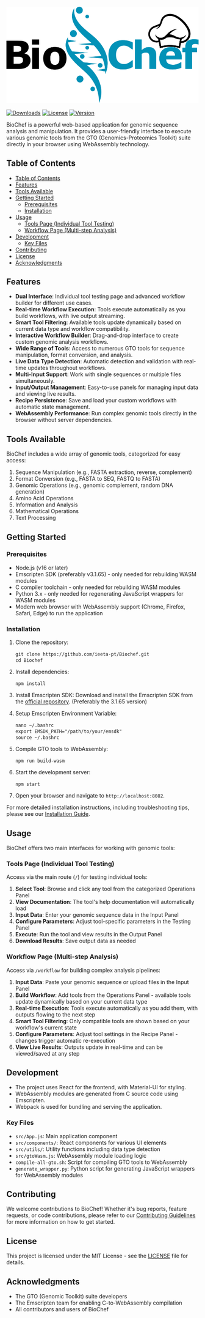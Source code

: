 
![BioChef](img/BioChef.svg)

[![Downloads](https://img.shields.io/github/downloads/ieeta-pt/Biochef/total)](https://github.com/ieeta-pt/Biochef/releases)
[![License](https://img.shields.io/github/license/ieeta-pt/Biochef)](LICENSE)
[![Version](https://img.shields.io/github/v/tag/ieeta-pt/Biochef)](https://github.com/ieeta-pt/Biochef/releases)

BioChef is a powerful web-based application for genomic sequence analysis and manipulation. It provides a user-friendly interface to execute various genomic tools from the GTO (Genomics-Proteomics Toolkit) suite directly in your browser using WebAssembly technology.

## Table of Contents

- [Table of Contents](#table-of-contents)
- [Features](#features)
- [Tools Available](#tools-available)
- [Getting Started](#getting-started)
  - [Prerequisites](#prerequisites)
  - [Installation](#installation)
- [Usage](#usage)
  - [Tools Page (Individual Tool Testing)](#tools-page-individual-tool-testing)
  - [Workflow Page (Multi-step Analysis)](#workflow-page-multi-step-analysis)
- [Development](#development)
  - [Key Files](#key-files)
- [Contributing](#contributing)
- [License](#license)
- [Acknowledgments](#acknowledgments)

## Features

- **Dual Interface**: Individual tool testing page and advanced workflow builder for different use cases.
- **Real-time Workflow Execution**: Tools execute automatically as you build workflows, with live output streaming.
- **Smart Tool Filtering**: Available tools update dynamically based on current data type and workflow compatibility.
- **Interactive Workflow Builder**: Drag-and-drop interface to create custom genomic analysis workflows.
- **Wide Range of Tools**: Access to numerous GTO tools for sequence manipulation, format conversion, and analysis.
- **Live Data Type Detection**: Automatic detection and validation with real-time updates throughout workflows.
- **Multi-Input Support**: Work with single sequences or multiple files simultaneously.
- **Input/Output Management**: Easy-to-use panels for managing input data and viewing live results.
- **Recipe Persistence**: Save and load your custom workflows with automatic state management.
- **WebAssembly Performance**: Run complex genomic tools directly in the browser without server dependencies.

## Tools Available

BioChef includes a wide array of genomic tools, categorized for easy access:

1. Sequence Manipulation (e.g., FASTA extraction, reverse, complement)
2. Format Conversion (e.g., FASTA to SEQ, FASTQ to FASTA)
3. Genomic Operations (e.g., genomic complement, random DNA generation)
4. Amino Acid Operations
5. Information and Analysis
6. Mathematical Operations
7. Text Processing



## Getting Started

### Prerequisites

- Node.js (v16 or later)
- Emscripten SDK (preferably v3.1.65) - only needed for rebuilding WASM modules
- C compiler toolchain - only needed for rebuilding WASM modules
- Python 3.x - only needed for regenerating JavaScript wrappers for WASM modules
- Modern web browser with WebAssembly support (Chrome, Firefox, Safari, Edge) to run the application

### Installation

1. Clone the repository:
   ```
   git clone https://github.com/ieeta-pt/Biochef.git
   cd Biochef
   ```

2. Install dependencies:
   ```
   npm install
   ```

3. Install Emscripten SDK:
   Download and install the Emscripten SDK from the [official repository](https://github.com/emscripten-core/emsdk). (Preferably the 3.1.65 version)

4. Setup Emscripten Environment Variable:
   ```
   nano ~/.bashrc
   export EMSDK_PATH="/path/to/your/emsdk"
   source ~/.bashrc
   ```

5. Compile GTO tools to WebAssembly:
   ```
   npm run build-wasm
   ```

6. Start the development server:
   ```
   npm start
   ```

7. Open your browser and navigate to `http://localhost:8082`.

For more detailed installation instructions, including troubleshooting tips, please see our [Installation Guide](docs/INSTALLATION.md).

## Usage

BioChef offers two main interfaces for working with genomic tools:

### Tools Page (Individual Tool Testing)
Access via the main route (`/`) for testing individual tools:

1. **Select Tool**: Browse and click any tool from the categorized Operations Panel
2. **View Documentation**: The tool's help documentation will automatically load
3. **Input Data**: Enter your genomic sequence data in the Input Panel
4. **Configure Parameters**: Adjust tool-specific parameters in the Testing Panel
5. **Execute**: Run the tool and view results in the Output Panel
6. **Download Results**: Save output data as needed

### Workflow Page (Multi-step Analysis)
Access via `/workflow` for building complex analysis pipelines:

1. **Input Data**: Paste your genomic sequence or upload files in the Input Panel
2. **Build Workflow**: Add tools from the Operations Panel - available tools update dynamically based on your current data type
3. **Real-time Execution**: Tools execute automatically as you add them, with outputs flowing to the next step
4. **Smart Tool Filtering**: Only compatible tools are shown based on your workflow's current state
5. **Configure Parameters**: Adjust tool settings in the Recipe Panel - changes trigger automatic re-execution
6. **View Live Results**: Outputs update in real-time and can be viewed/saved at any step


## Development

- The project uses React for the frontend, with Material-UI for styling.
- WebAssembly modules are generated from C source code using Emscripten.
- Webpack is used for bundling and serving the application.

### Key Files

- `src/App.js`: Main application component
- `src/components/`: React components for various UI elements
- `src/utils/`: Utility functions including data type detection
- `src/gtoWasm.js`: WebAssembly module loading logic
- `compile-all-gto.sh`: Script for compiling GTO tools to WebAssembly
- `generate_wrapper.py`: Python script for generating JavaScript wrappers for WebAssembly modules


## Contributing

We welcome contributions to BioChef! Whether it's bug reports, feature requests, or code contributions, please refer to our [Contributing Guidelines](CONTRIBUTING.md) for more information on how to get started.

## License

This project is licensed under the MIT License - see the [LICENSE](LICENSE) file for details.

## Acknowledgments

- The GTO (Genomic Toolkit) suite developers
- The Emscripten team for enabling C-to-WebAssembly compilation
- All contributors and users of BioChef
